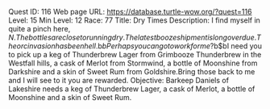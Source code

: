 Quest ID: 116
Web page URL: https://database.turtle-wow.org/?quest=116
Level: 15
Min Level: 12
Race: 77
Title: Dry Times
Description: I find myself in quite a pinch here, $N.The bottles are close to running dry.The latest booze shipment is long overdue.The orc invasion has been hell.$b$bPerhaps you can go to work for me?$b$bI need you to pick up a keg of Thunderbrew Lager from Grimbooze Thunderbrew in the Westfall hills, a cask of Merlot from Stormwind, a bottle of Moonshine from Darkshire and a skin of Sweet Rum from Goldshire.Bring those back to me and I will see to it you are rewarded.
Objective: Barkeep Daniels of Lakeshire needs a keg of Thunderbrew Lager, a cask of Merlot, a bottle of Moonshine and a skin of Sweet Rum.
